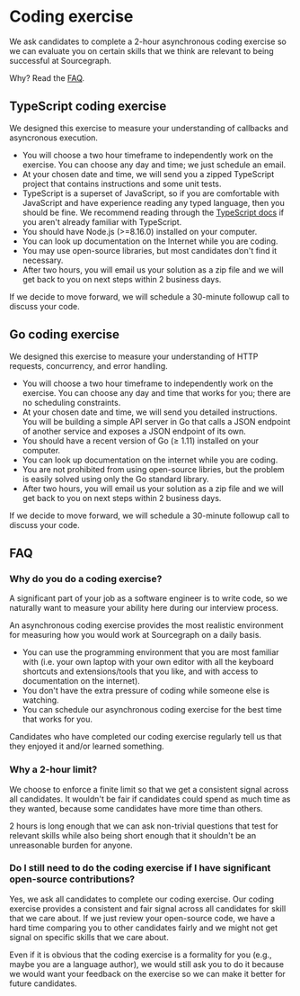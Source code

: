 # Coding exercise

We ask candidates to complete a 2-hour asynchronous coding exercise so we can evaluate you on certain skills that we think are relevant to being successful at Sourcegraph.

Why? Read the [FAQ](#FAQ).

## TypeScript coding exercise

We designed this exercise to measure your understanding of callbacks and asyncronous execution.

- You will choose a two hour timeframe to independently work on the exercise. You can choose any day and time; we just schedule an email.
- At your chosen date and time, we will send you a zipped TypeScript project that contains instructions and some unit tests.
- TypeScript is a superset of JavaScript, so if you are comfortable with JavaScript and have experience reading any typed language, then you should be fine. We recommend reading through the [TypeScript docs](https://www.typescriptlang.org/docs/handbook/basic-types.html) if you aren't already familiar with TypeScript.
- You should have Node.js (>=8.16.0) installed on your computer.
- You can look up documentation on the Internet while you are coding.
- You may use open-source libraries, but most candidates don't find it necessary.
- After two hours, you will email us your solution as a zip file and we will get back to you on next steps within 2 business days.

If we decide to move forward, we will schedule a 30-minute followup call to discuss your code.

## Go coding exercise

We designed this exercise to measure your understanding of HTTP requests, concurrency, and error handling.

- You will choose a two hour timeframe to independently work on the exercise. You can choose any day and time that works for you; there are no scheduling constraints.
- At your chosen date and time, we will send you detailed instructions. You will be building a simple API server in Go that calls a JSON endpoint of another service and exposes a JSON endpoint of its own.
- You should have a recent version of Go (≥ 1.11) installed on your computer.
- You can look up documentation on the internet while you are coding.
- You are not prohibited from using open-source libries, but the problem is easily solved using only the Go standard library.
- After two hours, you will email us your solution as a zip file and we will get back to you on next steps within 2 business days.

If we decide to move forward, we will schedule a 30-minute followup call to discuss your code.

## FAQ

### Why do you do a coding exercise?

A significant part of your job as a software engineer is to write code, so we naturally want to measure your ability here during our interview process.

An asynchronous coding exercise provides the most realistic environment for measuring how you would work at Sourcegraph on a daily basis.

- You can use the programming environment that you are most familiar with (i.e. your own laptop with your own editor with all the keyboard shortcuts and extensions/tools that you like, and with access to documentation on the internet).
- You don't have the extra pressure of coding while someone else is watching.
- You can schedule our asynchronous coding exercise for the best time that works for you.

Candidates who have completed our coding exercise regularly tell us that they enjoyed it and/or learned something.

### Why a 2-hour limit?

We choose to enforce a finite limit so that we get a consistent signal across all candidates. It wouldn't be fair if candidates could spend as much time as they wanted, because some candidates have more time than others.

2 hours is long enough that we can ask non-trivial questions that test for relevant skills while also being short enough that it shouldn't be an unreasonable burden for anyone.

### Do I still need to do the coding exercise if I have significant open-source contributions?

Yes, we ask all candidates to complete our coding exercise. Our coding exercise provides a consistent and fair signal across all candidates for skill that we care about. If we just review your open-source code, we have a hard time comparing you to other candidates fairly and we might not get signal on specific skills that we care about.

Even if it is obvious that the coding exercise is a formality for you (e.g., maybe you are a language author), we would still ask you to do it because we would want your feedback on the exercise so we can make it better for future candidates.
